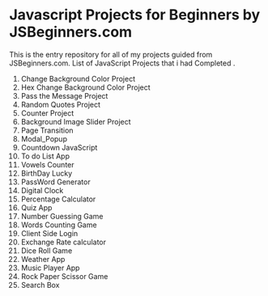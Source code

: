 # Javascript Projects for Beginners by JSBeginners.com
This is the entry repository for all of my projects guided from JSBeginners.com.
List of JavaScript Projects that i had Completed .
1. Change Background Color Project
2. Hex Change Background Color Project
3. Pass the Message Project
4. Random Quotes Project
5. Counter Project
6. Background Image Slider Project
7. Page Transition
8. Modal_Popup
9. Countdown  JavaScript
10. To do List App
11. Vowels Counter
12. BirthDay Lucky
13. PassWord Generator
14. Digital Clock
15. Percentage Calculator
16. Quiz App
17. Number Guessing Game
18. Words Counting Game
19. Client Side Login
20. Exchange Rate calculator
21. Dice Roll Game
22. Weather App
23. Music Player App
24. Rock Paper Scissor Game
25. Search Box

